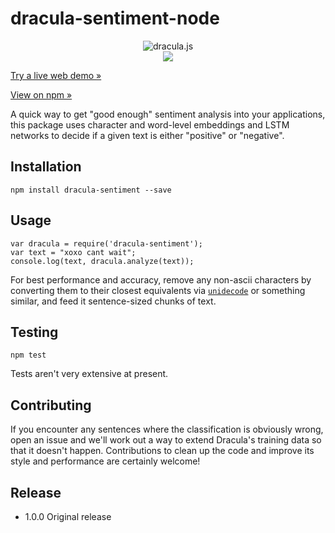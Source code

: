 # dracula-sentiment-node

<center>
<img src="http://dracula.sentimentron.co.uk/img/dracula-js.svg" alt="dracula.js" /> <br />
<img src="https://travis-ci.org/Sentimentron/dracula-sentiment-node.png?branch=master" style="max-width:100%;" />
</center>

[Try a live web demo &raquo;](http://dracula.sentimentron.co.uk/sentiment-demo/)

[View on npm &raquo;](https://www.npmjs.com/package/dracula-sentiment)

A quick way to get "good enough" sentiment analysis into your applications, this package uses character and word-level embeddings and LSTM networks to decide if a given text is either "positive" or "negative".

## Installation

    npm install dracula-sentiment --save

## Usage
    
    var dracula = require('dracula-sentiment');
    var text = "xoxo cant wait";
    console.log(text, dracula.analyze(text));

For best performance and accuracy, remove any non-ascii characters by converting them to their closest equivalents via [`unidecode`](https://www.npmjs.com/package/unidecode) or something similar, and feed it sentence-sized chunks of text. 

## Testing
    
    npm test

Tests aren't very extensive at present. 

## Contributing

If you encounter any sentences where the classification is obviously wrong, open an issue and we'll work out a way to extend Dracula's training data so that it doesn't happen. Contributions to clean up the code and improve its style and performance are certainly welcome! 

## Release
* 1.0.0 Original release
